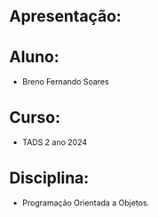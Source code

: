 
# Apresentação:
# Aluno:

* Breno Fernando Soares

# Curso:

* TADS 2 ano 2024

# Disciplina:
* Programação Orientada a Objetos.
